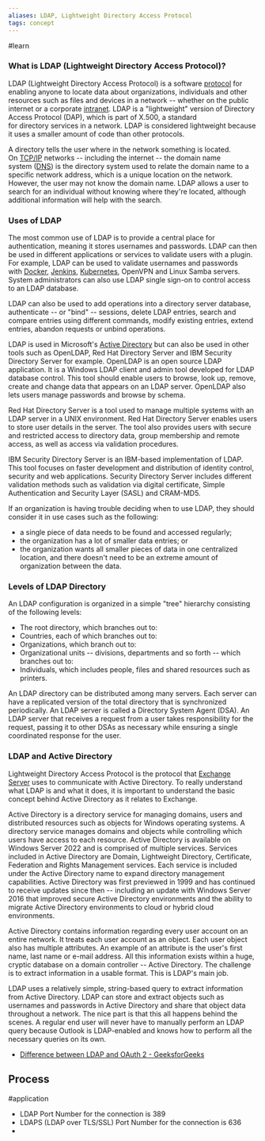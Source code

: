 ```yaml
---
aliases: LDAP, Lightweight Directory Access Protocol
tags: concept
---
```

#learn
### What is LDAP (Lightweight Directory Access Protocol)?

LDAP (Lightweight Directory Access Protocol) is a software [protocol](https://www.techtarget.com/searchnetworking/definition/protocol) for enabling anyone to locate data about organizations, individuals and other resources such as files and devices in a network -- whether on the public internet or a corporate [intranet](https://www.techtarget.com/whatis/definition/intranet). LDAP is a "lightweight" version of Directory Access Protocol (DAP), which is part of X.500, a standard for directory services in a network. LDAP is considered lightweight because it uses a smaller amount of code than other protocols.

A directory tells the user where in the network something is located. On [TCP/IP](https://www.techtarget.com/searchnetworking/definition/TCP-IP) networks -- including the internet -- the domain name system ([DNS](https://www.techtarget.com/searchnetworking/definition/domain-name-system)) is the directory system used to relate the domain name to a specific network address, which is a unique location on the network. However, the user may not know the domain name. LDAP allows a user to search for an individual without knowing where they're located, although additional information will help with the search.

### Uses of LDAP

The most common use of LDAP is to provide a central place for authentication, meaning it stores usernames and passwords. LDAP can then be used in different applications or services to validate users with a plugin. For example, LDAP can be used to validate usernames and passwords with [Docker](https://www.techtarget.com/searchitoperations/definition/Docker-image), [Jenkins](https://www.techtarget.com/searchsoftwarequality/definition/Jenkins), [Kubernetes](https://www.techtarget.com/searchitoperations/definition/Google-Kubernetes), OpenVPN and Linux Samba servers. System administrators can also use LDAP single sign-on to control access to an LDAP database.

LDAP can also be used to add operations into a directory server database, authenticate -- or "bind" -- sessions, delete LDAP entries, search and compare entries using different commands, modify existing entries, extend entries, abandon requests or unbind operations.

LDAP is used in Microsoft's [Active Directory](https://www.techtarget.com/searchwindowsserver/definition/Active-Directory) but can also be used in other tools such as OpenLDAP, Red Hat Directory Server and IBM Security Directory Server for example. OpenLDAP is an open source LDAP application. It is a Windows LDAP client and admin tool developed for LDAP database control. This tool should enable users to browse, look up, remove, create and change data that appears on an LDAP server. OpenLDAP also lets users manage passwords and browse by schema.

Red Hat Directory Server is a tool used to manage multiple systems with an LDAP server in a UNIX environment. Red Hat Directory Server enables users to store user details in the server. The tool also provides users with secure and restricted access to directory data, group membership and remote access, as well as access via validation procedures.

IBM Security Directory Server is an IBM-based implementation of LDAP. This tool focuses on faster development and distribution of identity control, security and web applications. Security Directory Server includes different validation methods such as validation via digital certificate, Simple Authentication and Security Layer (SASL) and CRAM-MD5.

If an organization is having trouble deciding when to use LDAP, they should consider it in use cases such as the following:

- a single piece of data needs to be found and accessed regularly;
- the organization has a lot of smaller data entries; or
- the organization wants all smaller pieces of data in one centralized location, and there doesn't need to be an extreme amount of organization between the data.

### Levels of LDAP Directory

An LDAP configuration is organized in a simple "tree" hierarchy consisting of the following levels:

- The root directory, which branches out to:
- Countries, each of which branches out to:
- Organizations, which branch out to:
- Organizational units -- divisions, departments and so forth -- which branches out to:
- Individuals, which includes people, files and shared resources such as printers.

An LDAP directory can be distributed among many servers. Each server can have a replicated version of the total directory that is synchronized periodically. An LDAP server is called a Directory System Agent (DSA). An LDAP server that receives a request from a user takes responsibility for the request, passing it to other DSAs as necessary while ensuring a single coordinated response for the user.

### LDAP and Active Directory

Lightweight Directory Access Protocol is the protocol that [Exchange Server](https://www.techtarget.com/searchwindowsserver/definition/Microsoft-Exchange-Server) uses to communicate with Active Directory. To really understand what LDAP is and what it does, it is important to understand the basic concept behind Active Directory as it relates to Exchange.

Active Directory is a directory service for managing domains, users and distributed resources such as objects for Windows operating systems. A directory service manages domains and objects while controlling which users have access to each resource. Active Directory is available on Windows Server 2022 and is comprised of multiple services. Services included in Active Directory are Domain, Lightweight Directory, Certificate, Federation and Rights Management services. Each service is included under the Active Directory name to expand directory management capabilities. Active Directory was first previewed in 1999 and has continued to receive updates since then -- including an update with Windows Server 2016 that improved secure Active Directory environments and the ability to migrate Active Directory environments to cloud or hybrid cloud environments.

Active Directory contains information regarding every user account on an entire network. It treats each user account as an object. Each user object also has multiple attributes. An example of an attribute is the user's first name, last name or e-mail address. All this information exists within a huge, cryptic database on a domain controller -- Active Directory. The challenge is to extract information in a usable format. This is LDAP's main job.

LDAP uses a relatively simple, string-based query to extract information from Active Directory. LDAP can store and extract objects such as usernames and passwords in Active Directory and share that object data throughout a network. The nice part is that this all happens behind the scenes. A regular end user will never have to manually perform an LDAP query because Outlook is LDAP-enabled and knows how to perform all the necessary queries on its own.


- [Difference between LDAP and OAuth 2 - GeeksforGeeks](https://www.geeksforgeeks.org/difference-between-ldap-and-oauth-2/)
 
## Process

#application 
- LDAP Port Number for the connection is 389
- LDAPS (LDAP over TLS/SSL) Port Number for the connection is 636
- 